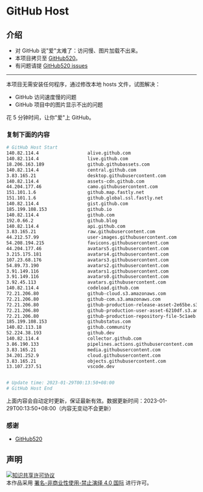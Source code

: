 # GitHub Host
## 介绍
- 对 GitHub 说"爱"太难了：访问慢、图片加载不出来。
- 本项目拷贝至 [GitHub520](https://github.com/521xueweihan/GitHub520)。
- 有问题请提 [GitHub520 issues](https://github.com/521xueweihan/GitHub520/issues/new)

---

本项目无需安装任何程序，通过修改本地 hosts 文件，试图解决：
- GitHub 访问速度慢的问题
- GitHub 项目中的图片显示不出的问题

花 5 分钟时间，让你"爱"上 GitHub。

### 复制下面的内容
```bash
# GitHub Host Start
140.82.114.4                  alive.github.com
140.82.114.4                  live.github.com
18.206.163.189                github.githubassets.com
140.82.114.4                  central.github.com
3.83.165.21                   desktop.githubusercontent.com
140.82.114.4                  assets-cdn.github.com
44.204.177.46                 camo.githubusercontent.com
151.101.1.6                   github.map.fastly.net
151.101.1.6                   github.global.ssl.fastly.net
140.82.114.4                  gist.github.com
185.199.108.153               github.io
140.82.114.4                  github.com
192.0.66.2                    github.blog
140.82.114.4                  api.github.com
3.83.165.21                   raw.githubusercontent.com
44.212.57.99                  user-images.githubusercontent.com
54.208.194.215                favicons.githubusercontent.com
44.204.177.46                 avatars5.githubusercontent.com
3.215.175.181                 avatars4.githubusercontent.com
107.23.68.176                 avatars3.githubusercontent.com
54.89.73.190                  avatars2.githubusercontent.com
3.91.149.116                  avatars1.githubusercontent.com
3.91.149.116                  avatars0.githubusercontent.com
3.92.45.113                   avatars.githubusercontent.com
140.82.114.4                  codeload.github.com
72.21.206.80                  github-cloud.s3.amazonaws.com
72.21.206.80                  github-com.s3.amazonaws.com
72.21.206.80                  github-production-release-asset-2e65be.s3.amazonaws.com
72.21.206.80                  github-production-user-asset-6210df.s3.amazonaws.com
72.21.206.80                  github-production-repository-file-5c1aeb.s3.amazonaws.com
185.199.108.153               githubstatus.com
140.82.113.18                 github.community
52.224.38.193                 github.dev
140.82.114.4                  collector.github.com
3.86.190.133                  pipelines.actions.githubusercontent.com
3.83.165.21                   media.githubusercontent.com
34.201.252.9                  cloud.githubusercontent.com
3.83.165.21                   objects.githubusercontent.com
13.107.237.51                 vscode.dev


# Update time: 2023-01-29T00:13:50+08:00
# GitHub Host End

```
上面内容会自动定时更新，保证最新有效。数据更新时间：2023-01-29T00:13:50+08:00（内容无变动不会更新）

### 感谢

- [GitHub520](https://github.com/521xueweihan/GitHub520)

## 声明
<a rel="license" href="https://creativecommons.org/licenses/by-nc-nd/4.0/deed.zh"><img alt="知识共享许可协议" style="border-width: 0" src="https://licensebuttons.net/l/by-nc-nd/4.0/88x31.png"></a><br>本作品采用 <a rel="license" href="https://creativecommons.org/licenses/by-nc-nd/4.0/deed.zh">署名-非商业性使用-禁止演绎 4.0 国际</a> 进行许可。